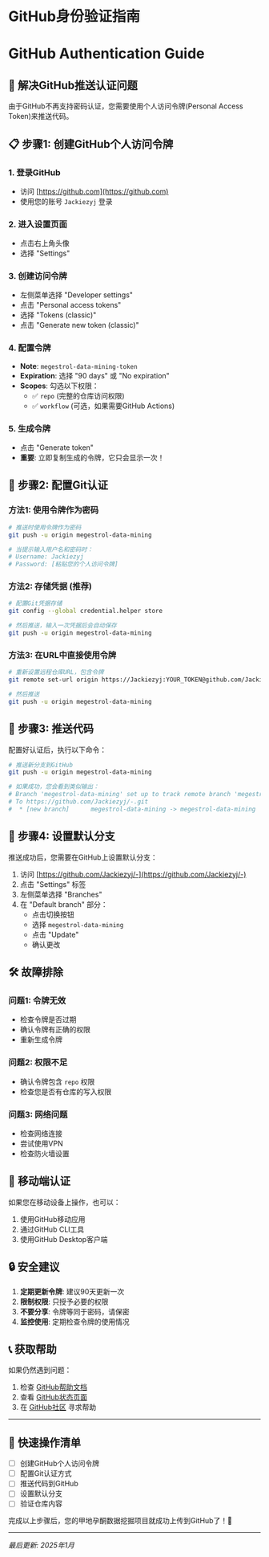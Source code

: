 # GitHub身份验证指南
# GitHub Authentication Guide

## 🔐 解决GitHub推送认证问题

由于GitHub不再支持密码认证，您需要使用个人访问令牌(Personal Access Token)来推送代码。

## 📋 步骤1: 创建GitHub个人访问令牌

### 1. 登录GitHub
- 访问 [https://github.com](https://github.com)
- 使用您的账号 `Jackiezyj` 登录

### 2. 进入设置页面
- 点击右上角头像
- 选择 "Settings"

### 3. 创建访问令牌
- 左侧菜单选择 "Developer settings"
- 点击 "Personal access tokens"
- 选择 "Tokens (classic)"
- 点击 "Generate new token (classic)"

### 4. 配置令牌
- **Note**: `megestrol-data-mining-token`
- **Expiration**: 选择 "90 days" 或 "No expiration"
- **Scopes**: 勾选以下权限：
  - ✅ `repo` (完整的仓库访问权限)
  - ✅ `workflow` (可选，如果需要GitHub Actions)

### 5. 生成令牌
- 点击 "Generate token"
- **重要**: 立即复制生成的令牌，它只会显示一次！

## 🔧 步骤2: 配置Git认证

### 方法1: 使用令牌作为密码
```bash
# 推送时使用令牌作为密码
git push -u origin megestrol-data-mining

# 当提示输入用户名和密码时：
# Username: Jackiezyj
# Password: [粘贴您的个人访问令牌]
```

### 方法2: 存储凭据 (推荐)
```bash
# 配置Git凭据存储
git config --global credential.helper store

# 然后推送，输入一次凭据后会自动保存
git push -u origin megestrol-data-mining
```

### 方法3: 在URL中直接使用令牌
```bash
# 重新设置远程仓库URL，包含令牌
git remote set-url origin https://Jackiezyj:YOUR_TOKEN@github.com/Jackiezyj/-.git

# 然后推送
git push -u origin megestrol-data-mining
```

## 🚀 步骤3: 推送代码

配置好认证后，执行以下命令：

```bash
# 推送新分支到GitHub
git push -u origin megestrol-data-mining

# 如果成功，您会看到类似输出：
# Branch 'megestrol-data-mining' set up to track remote branch 'megestrol-data-mining' from 'origin'.
# To https://github.com/Jackiezyj/-.git
#  * [new branch]      megestrol-data-mining -> megestrol-data-mining
```

## 🔄 步骤4: 设置默认分支

推送成功后，您需要在GitHub上设置默认分支：

1. 访问 [https://github.com/Jackiezyj/-](https://github.com/Jackiezyj/-)
2. 点击 "Settings" 标签
3. 左侧菜单选择 "Branches"
4. 在 "Default branch" 部分：
   - 点击切换按钮
   - 选择 `megestrol-data-mining`
   - 点击 "Update"
   - 确认更改

## 🛠️ 故障排除

### 问题1: 令牌无效
- 检查令牌是否过期
- 确认令牌有正确的权限
- 重新生成令牌

### 问题2: 权限不足
- 确认令牌包含 `repo` 权限
- 检查您是否有仓库的写入权限

### 问题3: 网络问题
- 检查网络连接
- 尝试使用VPN
- 检查防火墙设置

## 📱 移动端认证

如果您在移动设备上操作，也可以：

1. 使用GitHub移动应用
2. 通过GitHub CLI工具
3. 使用GitHub Desktop客户端

## 🔒 安全建议

1. **定期更新令牌**: 建议90天更新一次
2. **限制权限**: 只授予必要的权限
3. **不要分享**: 令牌等同于密码，请保密
4. **监控使用**: 定期检查令牌的使用情况

## 📞 获取帮助

如果仍然遇到问题：

1. 检查 [GitHub帮助文档](https://docs.github.com/en/authentication)
2. 查看 [GitHub状态页面](https://www.githubstatus.com/)
3. 在 [GitHub社区](https://github.com/orgs/community/discussions) 寻求帮助

---

## 🎯 快速操作清单

- [ ] 创建GitHub个人访问令牌
- [ ] 配置Git认证方式
- [ ] 推送代码到GitHub
- [ ] 设置默认分支
- [ ] 验证仓库内容

完成以上步骤后，您的甲地孕酮数据挖掘项目就成功上传到GitHub了！🎉

---

*最后更新: 2025年1月*
